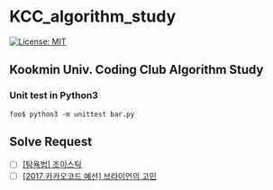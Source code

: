 # KCC_algorithm_study

[![License: MIT](https://img.shields.io/badge/License-MIT-yellow.svg)](https://opensource.org/licenses/MIT)

## Kookmin Univ. Coding Club Algorithm Study

### Unit test in Python3

```console
foo$ python3 -m unittest bar.py
```

## Solve Request

- [ ] [[탐욕법] 조이스틱](https://programmers.co.kr/learn/courses/30/lessons/42860)
- [ ] [[2017 카카오코드 예선] 브라이언의 고민](https://programmers.co.kr/learn/courses/30/lessons/1830)
